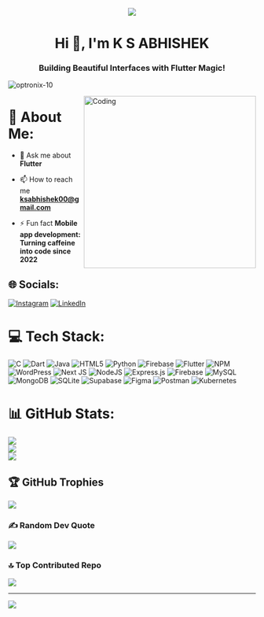 <p align="center"> <img src="https://github.com/OPTRONIX-10/OPTRONIX-10/assets/96733325/3842d53f-4f1c-490d-93b8-dff2ffaf64e2" /> </p>
<h1 align="center">Hi 👋, I'm K S ABHISHEK</h1>
<h3 align="center">Building Beautiful Interfaces with Flutter Magic!</h3>


<p align="left"> <img src="https://komarev.com/ghpvc/?username=optronix-10&label=Profile%20views&color=0e75b6&style=flat" alt="optronix-10" /> </p>

 <img align="right" alt="Coding" width="350" src="https://user-images.githubusercontent.com/69011963/137184767-79a13ec7-1bb3-4341-a6da-3a149c9c159a.gif">


# 💫 About Me:
- 💬 Ask me about **Flutter**

- 📫 How to reach me **ksabhishek00@gmail.com**

- ⚡ Fun fact **Mobile app development: Turning caffeine into code since 2022**

 


## 🌐 Socials:
[![Instagram](https://img.shields.io/badge/Instagram-%23E4405F.svg?logo=Instagram&logoColor=white)](https://instagram.com/k_s_10__) [![LinkedIn](https://img.shields.io/badge/LinkedIn-%230077B5.svg?logo=linkedin&logoColor=white)](https://linkedin.com/in/ksabhishek) 

# 💻 Tech Stack:
![C](https://img.shields.io/badge/c-%2300599C.svg?style=plastic&logo=c&logoColor=white) ![Dart](https://img.shields.io/badge/dart-%230175C2.svg?style=plastic&logo=dart&logoColor=white) ![Java](https://img.shields.io/badge/java-%23ED8B00.svg?style=plastic&logo=openjdk&logoColor=white) ![HTML5](https://img.shields.io/badge/html5-%23E34F26.svg?style=plastic&logo=html5&logoColor=white) ![Python](https://img.shields.io/badge/python-3670A0?style=plastic&logo=python&logoColor=ffdd54) ![Firebase](https://img.shields.io/badge/firebase-%23039BE5.svg?style=plastic&logo=firebase) ![Flutter](https://img.shields.io/badge/Flutter-%2302569B.svg?style=plastic&logo=Flutter&logoColor=white) ![NPM](https://img.shields.io/badge/NPM-%23CB3837.svg?style=plastic&logo=npm&logoColor=white) ![WordPress](https://img.shields.io/badge/WordPress-%23117AC9.svg?style=plastic&logo=WordPress&logoColor=white) ![Next JS](https://img.shields.io/badge/Next-black?style=plastic&logo=next.js&logoColor=white) ![NodeJS](https://img.shields.io/badge/node.js-6DA55F?style=plastic&logo=node.js&logoColor=white) ![Express.js](https://img.shields.io/badge/express.js-%23404d59.svg?style=plastic&logo=express&logoColor=%2361DAFB) ![Firebase](https://img.shields.io/badge/Firebase-039BE5?style=plastic&logo=Firebase&logoColor=white) ![MySQL](https://img.shields.io/badge/mysql-%2300000f.svg?style=plastic&logo=mysql&logoColor=white) ![MongoDB](https://img.shields.io/badge/MongoDB-%234ea94b.svg?style=plastic&logo=mongodb&logoColor=white) ![SQLite](https://img.shields.io/badge/sqlite-%2307405e.svg?style=plastic&logo=sqlite&logoColor=white) ![Supabase](https://img.shields.io/badge/Supabase-3ECF8E?style=plastic&logo=supabase&logoColor=white) ![Figma](https://img.shields.io/badge/figma-%23F24E1E.svg?style=plastic&logo=figma&logoColor=white) ![Postman](https://img.shields.io/badge/Postman-FF6C37?style=plastic&logo=postman&logoColor=white) ![Kubernetes](https://img.shields.io/badge/kubernetes-%23326ce5.svg?style=plastic&logo=kubernetes&logoColor=white)
# 📊 GitHub Stats:
![](https://github-readme-stats.vercel.app/api?username=OPTRONIX-10&theme=jolly&hide_border=true&include_all_commits=true&count_private=true)<br/>
![](https://github-readme-streak-stats.herokuapp.com/?user=OPTRONIX-10&theme=jolly&hide_border=true)<br/>
![](https://github-readme-stats.vercel.app/api/top-langs/?username=OPTRONIX-10&theme=jolly&hide_border=true&include_all_commits=true&count_private=true&layout=compact)

## 🏆 GitHub Trophies
![](https://github-profile-trophy.vercel.app/?username=OPTRONIX-10&theme=radical&no-frame=true&no-bg=true&margin-w=4)

### ✍️ Random Dev Quote
![](https://quotes-github-readme.vercel.app/api?type=horizontal&theme=radical)

### 🔝 Top Contributed Repo
![](https://github-contributor-stats.vercel.app/api?username=OPTRONIX-10&limit=5&theme=onedark&combine_all_yearly_contributions=true)

---
[![](https://visitcount.itsvg.in/api?id=OPTRONIX-10&icon=0&color=0)](https://visitcount.itsvg.in)

<!-- Proudly created with GPRM ( https://gprm.itsvg.in ) -->
